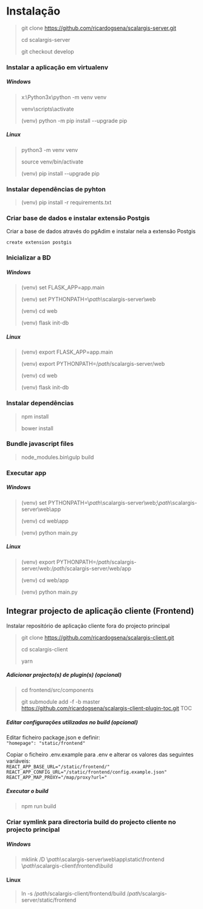 # Instalação  

> git clone https://github.com/ricardogsena/scalargis-server.git
>
> cd scalargis-server
>
> git checkout develop

### Instalar a aplicação em virtualenv

##### Windows 
> x:\Python3x\python -m venv venv
>
> venv\scripts\activate
>
> (venv) python -m pip install --upgrade pip

##### Linux
> python3 -m venv venv
>
> source venv/bin/activate
>
> (venv) pip install --upgrade pip

### Instalar dependências de pyhton

> (venv) pip install -r requirements.txt

### Criar base de dados e instalar extensão Postgis  

Criar a base de dados através do pgAdim e instalar nela a extensão Postgis  

`create extension postgis`

### Inicializar a BD

##### Windows 
> (venv) set FLASK_APP=app.main
>
> (venv) set PYTHONPATH=&#92;<em>path</em>\scalargis-server\web
>
> (venv) cd web
>
> (venv) flask init-db

##### Linux
> (venv) export FLASK_APP=app.main
>
> (venv) export PYTHONPATH=/<em>path</em>/scalargis-server/web
>
> (venv) cd web
>
> (venv) flask init-db    

### Instalar dependências
> npm install
>
> bower install

### Bundle javascript files
> node_modules\.bin\gulp build

### Executar app

##### Windows 
> (venv) set PYTHONPATH=&#92;<em>path</em>\scalargis-server\web;&#92;<em>path</em>\scalargis-server\web\app
>
> (venv) cd web\app
>
> (venv) python main.py

##### Linux
> (venv) export PYTHONPATH=/<em>path</em>/scalargis-server/web:/<em>path</em>/scalargis-server/web/app
> 
> (venv) cd web/app
> 
> (venv) python main.py

## Integrar projecto de aplicação cliente (Frontend)

Instalar repositório de aplicação cliente fora do projecto principal  

> git clone https://github.com/ricardogsena/scalargis-client.git
>
> cd scalargis-client
>
> yarn

##### Adicionar projecto(s) de plugin(s) (opcional)
> cd frontend/src/components
> 
> git submodule add -f -b master https://github.com/ricardogsena/scalargis-client-plugin-toc.git TOC  

##### Editar configurações utilizadas no build (opcional)
Editar ficheiro package.json e definir:  
`"homepage": "static/frontend"`

Copiar o ficheiro .env.example para .env e alterar os valores das seguintes variáveis:  
`REACT_APP_BASE_URL="/static/frontend/"`    
`REACT_APP_CONFIG_URL="/static/frontend/config.example.json"`    
`REACT_APP_MAP_PROXY="/map/proxy?url="`

##### Executar o build
> npm run build

### Criar symlink para directoria build do projecto cliente no projecto principal

##### Windows
> mklink /D &#92;<em>path</em>\scalargis-server\web\app\static\frontend &#92;<em>path</em>\scalargis-client\frontend\build

#### Linux
> ln -s /<em>path</em>/scalargis-client/frontend/build /<em>path</em>/scalargis-server/static/frontend
